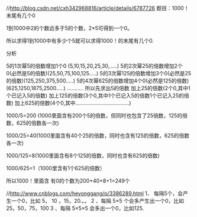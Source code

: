 //http://blog.csdn.net/cxh342968816/article/details/6787726
题目：1000！末尾有几个0 


1到1000中2的个数远多于5的个数，2*5可得到一个0。

所以求得1到1000中有多少个5就可以求得1000！的末尾有几个0.

 

分析

5的1次幂5的倍数增加1个0 (5,10,15,20,25,30,.....)
5的2次幂25的倍数增加2个0(必然是5的倍数)(25,50,75,100,125.....)
5的3次幂125的倍数增加3个0(必然是25的倍数)(125,250,375,500.....)
5的4次幂625的倍数增加4个0(必然是125的倍数)(625,1250,1875,2500.....)
...........
所以先求出5的倍数
加上25的倍数(2个0,其中1个已记入5的倍数)
加上125的倍数(3个0,其中1个已记入5的倍数1个已记入25的倍数)
加上625的倍数(4个0,其中....................................)

1000/5=200  (1000里面含有200个5的倍数，但同时也包含了25倍数，125的倍数，625的倍数各一次)

1000/25=40(1000里面含有40个25的倍数，同时也含有125的倍数，625的倍数各一次)

1000/125=8(1000里面含有8个125的倍数，同时也含有625的倍数)

1000/625=1（1000里含有1个625的倍数）

 

所以1000！里面含 有0的个数为200+40+8+1=249个

//http://www.cnblogs.com/heyonggang/p/3386289.html
        1、 每隔5个，会产生一个0，比如 5， 10 ，15，20.。。
        2 、每隔 5×5 个会多产生出一个0，比如 25，50，75，100 
        3 、每隔 5×5×5 会多出一个0，比如125.



